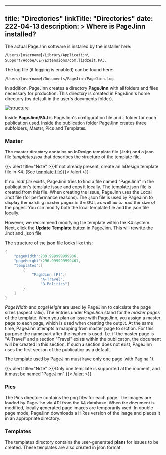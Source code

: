 
---
title: "Directories"
linkTitle: "Directories"
date: 222-04-13
description: >
 Where is PageJinn installed?
---

The actual PageJinn software is installed by the installer here:

`/Users/[username]/Library/Application\ Support/Adobe/CEP/Extensions/com.liedzeit.PAJ`.

The log file (if logging is enabled) can be found here:

`/Users/[username]/Documents/PageJinn/PageJinn.log`


In addition, PageJinn creates a directory **PageJinn** with all folders and files necessary for production. This directory is created in PageJinn's home directory (by default in the user's documents folder).

![structure](/images/structure.png)

Inside **PageJinn/PAJ** is PageJinn's configuration file and a folder for each publication used. Inside the publication folder PageJinn creates three subfolders, Master, Pics and Templates.

### Master

The master directory contains an InDesign template file (.indt) and a json file *templates.json* that describes the structure of the template file. 

{{< alert title="Note" >}}If not already present, create an InDesign template file in K4. (See [template file](/docs/configuration/template/)){{< /alert >}}

If no *.indt file* exists, PageJinn tries to find a file named "PageJinn" in the publication's template issue and copy it locally. The template.json file is created from this file. When creating the issue, PageJinn uses the Local .indt file (for performance reasons). The .json file is used by PageJinn to display the existing master pages in the GUI, as well as to read the size of the pages. You can modify both the local template file and the json file locally.

However, we recommend modifying the template within the K4 system. Next, click the **Update Template** button in PageJinn. This will rewrite the .indt and .json file

The structure of the json file looks like this:

```go
{
	"pageWidth":209.999999999936,
	"pageHeight":296.999999999461,
	"templates":[
		{
			"PageJinn [P]":[
				"A-Travel",
				"B-Politics"]
		}
	]
}
```

*PageWidth* and *pageHeight* are used by PageJinn to calculate the page sizes (aspect ratio). The entries under *PageJinn* stand for the *master pages* of the template. When you plan an issue with PageJinn, you assign a master page to each page, which is used when creating the output. At the same time, PageJinn attempts a mapping from master page to section. For this purpose the name part after the hyphen is used. I.e. if the master page is "A-Travel" and a section "Travel" exists within the publication, the document will be created in this section. If such a section does not exist, PageJinn uses the first section of the publication as a default.

The template used by PageJinn must have only one page (with Pagina 1).

{{< alert title="Note" >}}Only one template is supported at the moment, and it must be named "PageJinn".{{< /alert >}}


### Pics
The Pics directory contains the png files for each page. The images are loaded by PageJinn via API from the K4 database. When the document is modified, locally generated page images are temporarily used. 
In double page mode, PageJinn downloads a HiRes version of the image and places it in an appropriate directory.

### Templates
The templates directory contains the user-generated **plans** for issues to be created. These templates are also created in json format.